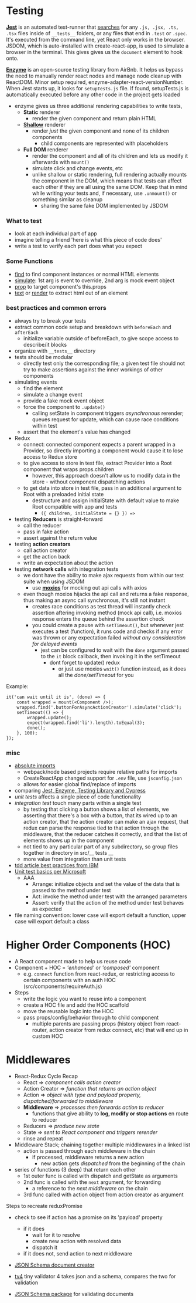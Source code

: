 # Testing 
[**Jest**](https://jestjs.io/) is an automated test-runner that [searches](https://jestjs.io/docs/en/configuration#testmatch-arraystring) for any `.js, .jsx, .ts, .tsx` files inside of `__tests__` folders, or any files that end in `.test` or `.spec`. It's executed from the command line, yet React only works in the browser. JSDOM, which is auto-installed with create-react-app, is used to simulate a browser in the terminal. This gives gives us the `document` element to hook onto.

[**Enzyme**](https://enzymejs.github.io/enzyme/) is an open-source testing library from AirBnb. It helps us bypass the need to manually render react nodes and manage node cleanup with ReactDOM. Minor setup required, enzyme-adapter-react-versionNumber. When Jest starts up, it looks for `setupTests.js` file. If found, setupTests.js is automatically executed before any other code in the project gets loaded

- enzyme gives us three additional rendering capabilities to write tests, 
    - **Static** renderer
        - render the given component and return plain HTML
    - [**Shallow**](https://enzymejs.github.io/enzyme/docs/api/ShallowWrapper/find.html) renderer
        - render *just* the given component and none of its children components
            - child components are represented with placeholders
    - **Full DOM** renderer
        - render the component and all of its children and lets us modify it afterwards with `mount()`
        - simulate click and change events, etc
        - unlike shallow or static rendering, full rendering actually mounts the component in the DOM, which means that tests can affect each other if they are all using the same DOM. Keep that in mind while writing your tests and, if necessary, use `.unmount()` or something similar as cleanup
            - sharing the same fake DOM implemented by JSDOM

### What to test
- look at each individual part of app
- imagine telling a friend 'here is what this piece of code does'
- write a test to verify each part does what you expect

### Some Functions
- [find](https://enzymejs.github.io/enzyme/docs/api/ShallowWrapper/find.html) to find component instances or normal HTML elements
- [simulate](https://enzymejs.github.io/enzyme/docs/api/ReactWrapper/simulate.html): 1st arg is event to override, 2nd arg is mock event object
- [prop](https://enzymejs.github.io/enzyme/docs/api/ReactWrapper/prop.html) to target component's this.props
- [text](https://enzymejs.github.io/enzyme/docs/api/ShallowWrapper/text.html) or [render](https://enzymejs.github.io/enzyme/docs/api/ShallowWrapper/render.html) to extract html out of an element

### best practices and common errors
- always try to break your tests
- extract common code setup and breakdown with `beforeEach` and `afterEach`
    - initialize variable outside of beforeEach, to give scope access to describe/it blocks
- organize with `__tests__` directory
- tests should be modular
    - directly test only the corresponding file; a given test file should not try to make assertions against the inner workings of other components
- simulating events
    - find the element
    - simulate a change event
    - provide a fake mock event object
    - force the component to `.update()`
        - calling setState in component triggers *asynchronous* rerender; queues request for update, which can cause race conditions within test
    - assert that the element's value has changed
- Redux 
    - connect: connected component expects a parent wrapped in a Provider, so directly importing a component would cause it to lose access to Redux store
    - to give access to store in test file, extract Provider into a Root component that wraps props.children
        - however, this approach doesn't allow us to modify data in the store - without component dispatching actions
    - to get data into store in test file, pass in an additional argument to Root with a preloaded initial state
        - destructure and assign initialState with default value to make Root compatible with app and tests
            - `({ children, initialState = {} }) =>`
- testing **Reducers** is straight-forward
    - call the reducer
    - pass in fake action
    - assert against the return value
- testing **action creators**
    - call action creator
    - get the action back
    - write an expectation about the action
- testing **network calls** with integration tests
    - we dont have the ability to make ajax requests from within our test suite when using JSDOM
        - use [**moxios**](https://github.com/axios/moxios) for mocking out api calls with axios
    - even though moxios hijacks the api call and returns a fake response, thus making an async call synchronous, it's still not instant
        - creates race conditions as test thread will instantly check assertion aftering invoking method (mock api call), i.e. moxios response enters the queue behind the assertion check
        - you could create a pause with `setTimeout()`, but whenever jest executes a test (function), it runs code and checks if any error was thrown or any expectation failed *without any consideration for delayed events*
            - jest can be configured to wait with the `done` argument passed to the `it` block callback, then invoking it in the setTimeout
                - dont forget to update() redux 
                    - or just use moxios `wait()` function instead, as it does all the *done/setTimeout* for you

Example: 

    it('can wait until it is', (done) => {
        const wrapped = mount(<Component />);  
        wrapped.find('.buttonForAsyncActionCreator').simulate('click');
        setTimeout(() => {
            wrapped.update();
            expect(wrapped.find('li').length).toEqual(3);
            done();
        }, 100);
    });

### misc
- [absolute imports](https://create-react-app.dev/docs/importing-a-component/#absolute-imports)
    - webpack/node based projects require relative paths for imports
    - CreateReactApp changed support for `.env` file, use `jsconfig.json`
    - allows for easier global find/replace of imports
- comparing [Jest, Enzyme, Testing Library and Cypress](https://medium.com/javascript-in-plain-english/i-tested-a-react-app-with-jest-testing-library-and-cypress-here-are-the-differences-3192eae03850)
- *unit tests* affects a single piece of code functionality
- *integration test* touch many parts within a single test
    - by testing that clicking a button shows a list of elements, we asserting that there's a box with a button, that its wired up to an action creator, that the action creator can make an ajax request, that redux can parse the response tied to that action through the middleware, that the reducer catches it correctly, and that the list of elements shows up in the component
    - not tied to any particular part of any subdirectory, so group files together in directory in src/__ tests __
    - more value from integration than unit tests
- [tdd article best practices from IBM](https://developer.ibm.com/devpractices/software-development/articles/5-steps-of-test-driven-development/)
- [Unit test basics per Microsoft](https://docs.microsoft.com/en-us/visualstudio/test/unit-test-basics?view=vs-2019)
    - AAA
        - Arrange: initialize objects and set the value of the data that is passed to the method under test
        - Act: invoke the method under test with the arranged parameters
        - Assert: verify that the action of the method under test behaves as expected
- file naming convention: lower case will export default a function, upper case will export default a class

# Higher Order Components (HOC)
- A React component made to help us reuse code
- Component + HOC = *'enhanced'* or *'composed'* component
    - e.g. `connect` function from react-redux, or restricting access to certain components with an auth HOC (src/components/requireAuth.js)
- Steps
    - write the logic you want to reuse into a component
    - create a HOC file and add the HOC scaffold
    - move the reusable logic into the HOC
    - pass props/config/behavior through to child component
        - multiple parents are passing props (history object from react-router, action creator from redux connect, etc) that will end up in custom HOC

# Middlewares
- React-Redux Cycle Recap
    - React => *component calls action creator*
    - Action Creator => *function that returns an action object*
    - Action => *object with type and payload property, dispatched/forwarded to middleware*
    - **Middleware** => *processes then forwards action to reducer*
        - functions that give ability to **log, modify or stop actions** en route to reducer
    - Reducers => *produce new state*
    - State => *sent to React component and triggers rerender*
    - rinse and repeat
- Middleware Stack; chaining together multiple middlewares in a linked list
    - action is passed through each middleware in the chain
        - if processed, middleware returns a new action
            - new action gets *dispatched* from the beginning of the chain
- series of functions (3 deep) that return each other
    - 1st outer func is called with dispatch and getState as arguments
    - 2nd func is called with the `next` argument, for forwarding 
        - a reference to the *next middleware* on the chain
    - 3rd func called with action object from action creator as argument

Steps to recreate reduxPromise
- check to see if action has a promise on its 'payload' property
    - if it does
        - wait for it to resolve
        - create new action with resolved data
        - dispatch it
    - if it does not, send action to next middleware

- [JSON Schema document creator](https://jsonschema.net/)
- [tv4](https://github.com/geraintluff/tv4) tiny validator 4 takes json and a schema, compares the two for validation
- [JSON Schema package](https://github.com/json-schema-org/json-schema-spec/) for validating documents